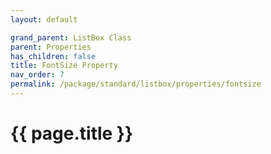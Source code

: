 ```yaml
---
layout: default

grand_parent: ListBox Class
parent: Properties
has_children: false
title: FontSize Property
nav_order: 7
permalink: /package/standard/listbox/properties/fontsize
---
```

# {{ page.title }}
